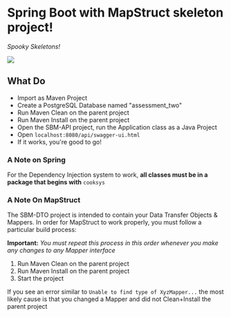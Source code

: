 # Spring Boot with MapStruct skeleton project!

*Spooky Skeletons!*

![](https://media.giphy.com/media/pm0BKtuBFpdM4/giphy.gif)

## What Do

* Import as Maven Project
* Create a PostgreSQL Database named "assessment_two"
* Run Maven Clean on the parent project
* Run Maven Install on the parent project
* Open the SBM-API project, run the Application class as a Java Project
* Open `localhost:8080/api/swagger-ui.html`
* If it works, you're good to go!

### A Note on Spring

For the Dependency Injection system to work, **all classes must be in a package that begins with** `cooksys`

### A Note On MapStruct

The SBM-DTO project is intended to contain your Data Transfer Objects & Mappers. In order for MapStruct to work properly, you must follow a particular build process:

**Important:** *You must repeat this process in this order whenever you make any changes to any Mapper interface*

1. Run Maven Clean on the parent project
2. Run Maven Install on the parent project
3. Start the project

If you see an error similar to `Unable to find type of XyzMapper...` the most likely cause is that you changed a Mapper and did not Clean+Install the parent project